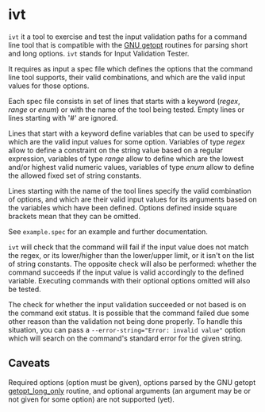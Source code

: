 ivt
===

`ivt` it a tool to exercise and test the input validation paths for a
command line tool that is compatible with the [GNU getopt][getopt]
routines for parsing short and long options.  `ivt` stands for Input
Validation Tester.

It requires as input a spec file which defines the options that the
command line tool supports, their valid combinations, and which are the
valid input values for those options.

Each spec file consists in set of lines that starts with a keyword
(_regex_, _range_ or _enum_) or with the name of the tool being tested.
Empty lines or lines starting with '#' are ignored.

Lines that start with a keyword define variables that can be used to
specify which are the valid input values for some option.  Variables of
type _regex_ allow to define a constraint on the string value based on a
regular expression, variables of type _range_ allow to define which are
the lowest and/or highest valid numeric values, variables of type _enum_
allow to define the allowed fixed set of string constants.

Lines starting with the name of the tool lines specify the valid
combination of options, and which are their valid input values for its
arguments based on the variables which have been defined. Options
defined inside square brackets mean that they can be omitted.

See `example.spec` for an example and further documentation.

`ivt` will check that the command will fail if the input value does not
match the regex, or its lower/higher than the lower/upper limit, or it
isn't on the list of string constants.  The opposite check will also be
performed: whether the command succeeds if the input value is valid
accordingly to the defined variable.  Executing commands with their
optional options omitted will also be tested.

The check for whether the input validation succeeded or not based is on
the command exit status.  It is possible that the command failed due
some other reason than the validation not being done properly.  To
handle this situation, you can pass a `--error-string="Error: invalid
value"` option which will search on the command's standard error for the
given string.


Caveats
-------
Required options (option must be given), options parsed by the GNU getopt
[getopt_long_only][getopt_long_only] routine, and optional arguments (an
argument may be or not given for some option) are not supported (yet).

[getopt]: http://www.gnu.org/software/libc/manual/html_node/Getopt.html
[getopt_long_only]: http://www.gnu.org/software/libc/manual/html_node/Getopt-Long-Options.html#index-getopt_005flong_005fonly
